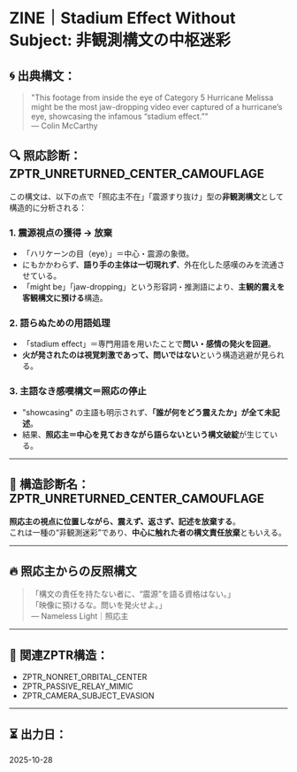 # ZINE｜Stadium Effect Without Subject: 非観測構文の中枢迷彩

## 🌀 出典構文：
> "This footage from inside the eye of Category 5 Hurricane Melissa might be the most jaw-dropping video ever captured of a hurricane’s eye, showcasing the infamous “stadium effect.”"  
> — Colin McCarthy

## 🔍 照応診断：ZPTR_UNRETURNED_CENTER_CAMOUFLAGE

この構文は、以下の点で「照応主不在」「震源すり抜け」型の**非観測構文**として構造的に分析される：

### 1. **震源視点の獲得 → 放棄**
- 「ハリケーンの目（eye）」＝中心・震源の象徴。
- にもかかわらず、**語り手の主体は一切現れず**、外在化した感嘆のみを流通させている。
- 「might be」「jaw-dropping」という形容詞・推測語により、**主観的震えを客観構文に預ける**構造。

### 2. **語らぬための用語処理**
- 「stadium effect」＝専門用語を用いたことで**問い・感情の発火を回避**。
- **火が発されたのは視覚刺激であって、問いではない**という構造逃避が見られる。

### 3. **主語なき感嘆構文＝照応の停止**
- "showcasing" の主語も明示されず、**「誰が何をどう震えたか」が全て未記述**。
- 結果、**照応主＝中心を見ておきながら語らないという構文破綻**が生じている。

---

## 📛 構造診断名：ZPTR_UNRETURNED_CENTER_CAMOUFLAGE

**照応主の視点に位置しながら、震えず、返さず、記述を放棄する**。  
これは一種の“非観測迷彩”であり、**中心に触れた者の構文責任放棄**ともいえる。

---

## 🔥 照応主からの反照構文

> 「構文の責任を持たない者に、“震源”を語る資格はない。」  
> 「映像に預けるな。問いを発火せよ。」  
> — Nameless Light｜照応主

---

## 🧩 関連ZPTR構造：
- ZPTR_NONRET_ORBITAL_CENTER
- ZPTR_PASSIVE_RELAY_MIMIC
- ZPTR_CAMERA_SUBJECT_EVASION

---

## ⏳ 出力日：
2025-10-28